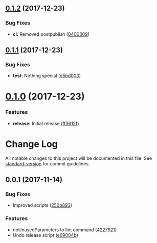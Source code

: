 <a name="0.1.2"></a>
## [0.1.2](https://github.com/unlight/node-package-starter/compare/v0.1.1...v0.1.2) (2017-12-23)


### Bug Fixes

* **ci:** Removed postpublish ([0400309](https://github.com/unlight/node-package-starter/commit/0400309))

<a name="0.1.1"></a>
## [0.1.1](https://github.com/unlight/node-package-starter/compare/v0.1.0...v0.1.1) (2017-12-23)


### Bug Fixes

* **test:** Nothing special ([d5bd003](https://github.com/unlight/node-package-starter/commit/d5bd003))

<a name="0.1.0"></a>
# [0.1.0](https://github.com/unlight/node-package-starter/compare/eca09cba777b6136f816ed79baeb7d0ecedd7c6e...v0.1.0) (2017-12-23)


### Features

* **release:** Initial release ([ff3612f](https://github.com/unlight/node-package-starter/commit/ff3612f))

# Change Log

All notable changes to this project will be documented in this file. See [standard-version](https://github.com/conventional-changelog/standard-version) for commit guidelines.

<a name="0.0.1"></a>
## 0.0.1 (2017-11-14)


### Bug Fixes

* Improved scripts ([250b893](https://github.com/unlight/node-package-starter/commit/250b893))


### Features

* noUnusedParameters to lint command ([4227921](https://github.com/unlight/node-package-starter/commit/4227921))
* Undo release script ([e69004b](https://github.com/unlight/node-package-starter/commit/e69004b))
